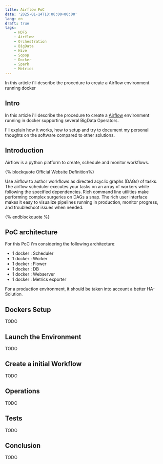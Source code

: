 ```yaml
---
title: Airflow PoC
date: '2025-01-14T10:00:00+00:00'
lang: en
draft: true
tags:
    - HDFS
    - Airflow
    - Orchestration
    - BigData
    - Hive
    - Sqoop
    - Docker
    - Spark
    - Metrics
---
```


In this article i'll describe the procedure to create a Airflow environment running docker

## Intro ##

In this article i'll describe the procedure to create a [Airflow](https://airflow.incubator.apache.org/) environment running in docker supporting several BigData Operators.

I'll explain how it works, how to setup and try to document my personal thoughts on the software compared to other solutions.

## Introduction ##

Airflow is a python platform to create, schedule and monitor workflows.

{% blockquote Official Website Definition%}

Use airflow to author workflows as directed acyclic graphs (DAGs) of tasks. The airflow scheduler executes your tasks on an array of workers while following the specified dependencies. Rich command line utilities make performing complex surgeries on DAGs a snap. The rich user interface makes it easy to visualize pipelines running in production, monitor progress, and troubleshoot issues when needed.

{% endblockquote %}

## PoC architecture ##

For this PoC i'm considering the following architecture:

* 1 docker : Scheduler
* 1 docker : Worker
* 1 docker : Flower
* 1 docker : DB
* 1 docker : Webserver
* 1 docker : Metrics exporter

For a production environment, it should be taken into account a
better HA-Solution.

## Dockers Setup ##

TODO

## Launch the Environment ##

TODO

## Create a initial Workflow ##

TODO

## Operations ##

TODO

## Tests ##

TODO

## Conclusion ##

TODO
